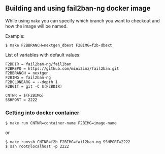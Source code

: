 
## Building and using fail2ban-ng docker image

While using `make` you can specify which branch you want to checkout and how the image will be named.

Example:
```
$ make F2BBRANCH=nextgen_dbext F2BIMG=f2b-dbext
```


List of variables with default values:
```
F2BDIR = fail2ban-ng/fail2ban
F2BREPO = https://github.com/mini2inz/fail2ban.git
F2BBRANCH = nextgen
F2BIMG = fail2ban-ng
F2BCLONEARG = --depth 1
F2BGIT = git -C $(F2BDIR)

CNTNR = $(F2BIMG) 
SSHPORT = 2222
```

### Getting into docker container

```
$ make run CNTNR=container-name F2BIMG=image-name
```
or
```
$ make runssh CNTNR=f2b F2BIMG=fail2ban-ng SSHPORT=2222
$ ssh root@localhost -p 2222
```

